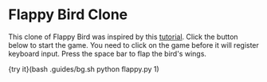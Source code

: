 # Flappy Bird Clone

This clone of Flappy Bird was inspired by this [tutorial](https://www.youtube.com/watch?v=UZg49z76cLw). Click the button below to start the game. You need to click on the game before it will register keyboard input. Press the space bar to flap the bird's wings.

{try it}(bash .guides/bg.sh python flappy.py 1)
